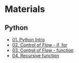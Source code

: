 # Materials

## Python

- [01. Python Intro](python/slides/Slide_01_Python_intro.ipynb)
- [02. Control of Flow - if, for](python/slides/Slide_02_Control_of_flow.ipynb)
- [03. Control of Flow - function](python/slides/Slide_03_Control_of_flow_function.ipynb)
- [04. Recursive function](python/slides/Slide_04_Recursive_function.ipynb)